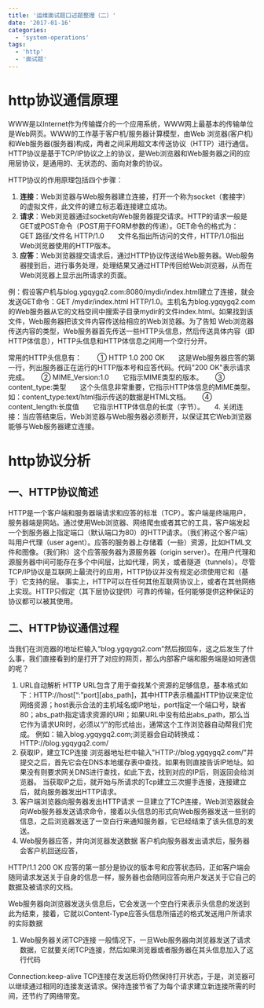 ```yaml
---
title: '运维面试题口述题整理（二）'
date: '2017-01-16'
categories:
  - 'system-operations'
tags:
  - 'http'
  - '面试题'
---
```


# http协议通信原理

WWW是以Internet作为传输媒介的一个应用系统，WWW网上最基本的传输单位是Web网页。WWW的工作基于客户机/服务器计算模型，由Web 浏览器(客户机)和Web服务器(服务器)构成，两者之间采用超文本传送协议（HTTP）进行通信。HTTP协议是基于TCP/IP协议之上的协议，是Web浏览器和Web服务器之间的应用层协议，是通用的、无状态的、面向对象的协议。

HTTP协议的作用原理包括四个步骤：

1. **连接**：Web浏览器与Web服务器建立连接，打开一个称为socket（套接字）的虚拟文件，此文件的建立标志着连接建立成功。
2. **请求**：Web浏览器通过socket向Web服务器提交请求。HTTP的请求一般是GET或POST命令（POST用于FORM参数的传递）。GET命令的格式为：　　GET 路径/文件名 HTTP/1.0　　文件名指出所访问的文件，HTTP/1.0指出Web浏览器使用的HTTP版本。
3. **应答**：Web浏览器提交请求后，通过HTTP协议传送给Web服务器。Web服务器接到后，进行事务处理，处理结果又通过HTTP传回给Web浏览器，从而在Web浏览器上显示出所请求的页面。

例：假设客户机与blog.ygqygq2.com:8080/mydir/index.html建立了连接，就会发送GET命令：GET /mydir/index.html HTTP/1.0。主机名为blog.ygqygq2.com的Web服务器从它的文档空间中搜索子目录mydir的文件index.html。如果找到该文件，Web服务器把该文件内容传送给相应的Web浏览器。为了告知 Web浏览器传送内容的类型，Web服务器首先传送一些HTTP头信息，然后传送具体内容（即HTTP体信息），HTTP头信息和HTTP体信息之间用一个空行分开。

常用的HTTP头信息有：　　 ① HTTP 1.0 200 OK　　这是Web服务器应答的第一行，列出服务器正在运行的HTTP版本号和应答代码。代码"200 OK"表示请求完成。　　 ② MIME_Version:1.0　　它指示MIME类型的版本。　　 ③ content_type:类型　　这个头信息非常重要，它指示HTTP体信息的MIME类型。如：content_type:text/html指示传送的数据是HTML文档。　　 ④ content_length:长度值　　它指示HTTP体信息的长度（字节）。　　4. 关闭连接：当应答结束后，Web浏览器与Web服务器必须断开，以保证其它Web浏览器能够与Web服务器建立连接。

# http协议分析

## 一、HTTP协议简述

HTTP是一个客户端和服务器端请求和应答的标准（TCP）。客户端是终端用户，服务器端是网站。通过使用Web浏览器、网络爬虫或者其它的工具，客户端发起一个到服务器上指定端口（默认端口为80）的HTTP请求。（我们称这个客户端）叫用户代理（user agent）。应答的服务器上存储着（一些）资源，比如HTML文件和图像。（我们称）这个应答服务器为源服务器（origin server）。在用户代理和源服务器中间可能存在多个中间层，比如代理，网关，或者隧道（tunnels）。尽管TCP/IP协议是互联网上最流行的应用，HTTP协议并没有规定必须使用它和（基于）它支持的层。 事实上，HTTP可以在任何其他互联网协议上，或者在其他网络上实现。HTTP只假定（其下层协议提供）可靠的传输，任何能够提供这种保证的协议都可以被其使用。

## 二、HTTP协议通信过程

当我们在浏览器的地址栏输入“blog.ygqygq2.com”然后按回车，这之后发生了什么事，我们直接看到的是打开了对应的网页，那么内部客户端和服务端是如何通信的呢？

1. URL自动解析 HTTP URL包含了用于查找某个资源的足够信息，基本格式如下：HTTP://host\[“:”port\]\[abs_path\]，其中HTTP表示桶盖HTTP协议来定位网络资源；host表示合法的主机域名或IP地址，port指定一个端口号，缺省80；abs_path指定请求资源的URI；如果URL中没有给出abs_path，那么当它作为请求URI时，必须以“/”的形式给出，通常这个工作浏览器自动帮我们完成。 例如：输入blog.ygqygq2.com;浏览器会自动转换成：HTTP://blog.ygqygq2.com/
2. 获取IP，建立TCP连接 浏览器地址栏中输入"HTTP://blog.ygqygq2.com/"并提交之后，首先它会在DNS本地缓存表中查找，如果有则直接告诉IP地址。如果没有则要求网关DNS进行查找，如此下去，找到对应的IP后，则返回会给浏览器。 当获取IP之后，就开始与所请求的Tcp建立三次握手连接，连接建立后，就向服务器发出HTTP请求。
3. 客户端浏览器向服务器发出HTTP请求 一旦建立了TCP连接，Web浏览器就会向Web服务器发送请求命令，接着以头信息的形式向Web服务器发送一些别的信息，之后浏览器发送了一空白行来通知服务器，它已经结束了该头信息的发送。
4. Web服务器应答，并向浏览器发送数据 客户机向服务器发出请求后，服务器会客户机回送应答，

HTTP/1.1 200 OK 应答的第一部分是协议的版本号和应答状态码，正如客户端会随同请求发送关于自身的信息一样，服务器也会随同应答向用户发送关于它自己的数据及被请求的文档。

Web服务器向浏览器发送头信息后，它会发送一个空白行来表示头信息的发送到此为结束，接着，它就以Content-Type应答头信息所描述的格式发送用户所请求的实际数据

1. Web服务器关闭TCP连接 一般情况下，一旦Web服务器向浏览器发送了请求数据，它就要关闭TCP连接，然后如果浏览器或者服务器在其头信息加入了这行代码

Connection:keep-alive TCP连接在发送后将仍然保持打开状态，于是，浏览器可以继续通过相同的连接发送请求。保持连接节省了为每个请求建立新连接所需的时间，还节约了网络带宽。

